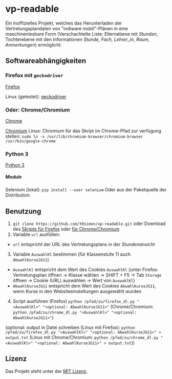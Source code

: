 # vp-readable
Ein inoffizielles Projekt, welches das Herunterladen der Vertretungsplandaten von "indiware mobil"-Plänen in eine maschinenlesbare Form (Verschachtelte Liste: Elternebene mit *Stunden*, Tochterebene mit den Informationen *Stunde, Fach, Lehrer_in, Raum, Anmerkungen*) ermöglicht.

## Softwareabhängigkeiten
### Firefox mit `geckodriver`
[Firefox](https://getfirefox.com)

Linux (getestet): [geckodriver](https://github.com/mozilla/geckodriver)

### Oder: Chrome/Chromium
[Chrome](https://www.google.com/chrome/index.html)

[Chromium](https://www.chromium.org/Home)
Linux: Chromium für das Skript im Chrome-Pfad zur verfügung stellen: `sudo ln -s /usr/lib/chromium-browser/chromium-browser /usr/bin/google-chrome`

### Python 3
[Python 3](https://www.python.org/)

##### Module
Selenium (lokal): `pip install --user selenium`
Oder aus der Paketquelle der Distribution

## Benutzung
1. `git clone https://github.com/t0simon/vp-readable.git` oder Download des [Skripts für Firefox](https://github.com/t0simon/vp-readable/blob/master/firefox_dl.py) oder [für Chrome/Chromium](https://github.com/t0simon/vp-readable/blob/master/chrome_dl.py)
2. Variable `url` ausfüllen:
  - `url` entspricht der URL des Vertretungsplans in der *Stundenansicht*
3. Variable `AuswahlKl` bestimmen (für Klassenstufe 11 auch `AbwahlKurseJG11`)
  - `AuswahlKl` entspricht dem Wert des Cookies `AuswahlKl` (unter Firefox: Vertretungsplan öffnen -> Klasse wählen -> SHIFT + F5 -> Tab `Storage` öffnen -> Cookie (URL) auswählen -> Wert von `AuswahlKl`)
  - `AbwahlKurseJG11` entspricht dem Wert des Cookies `AbwahlKurseJG11`, wenn Kurse in den Websiteeinstellungen ausgewählt wurden
4. Script ausführen (Firefox) `python /pfad/zu/firefox_dl.py "<AuswahlKl>" "<optional: AbwahlKurseJG11>"`
(Chrome/Chromium: `python /pfad/zu/chrome_dl.py "<AuswahlKl>" "<optional: AbwahlKurseJG11>"`)

(optional: output in Datei schreiben (Linux mit Firefox): `python /pfad/zu/firefox_dl.py "<AuswahlKl>" "<optional: AbwahlKurseJG11>" > output.txt` (Linux mit Chrome/Chromium: `python /pfad/zu/chrome_dl.py "<AuswahlKl>" "<optional: AbwahlKurseJG11>" > output.txt`))


## Lizenz

Das Projekt steht unter der [MIT Lizenz](https://github.com/t0simon/vp-readable/blob/master/LICENSE).
